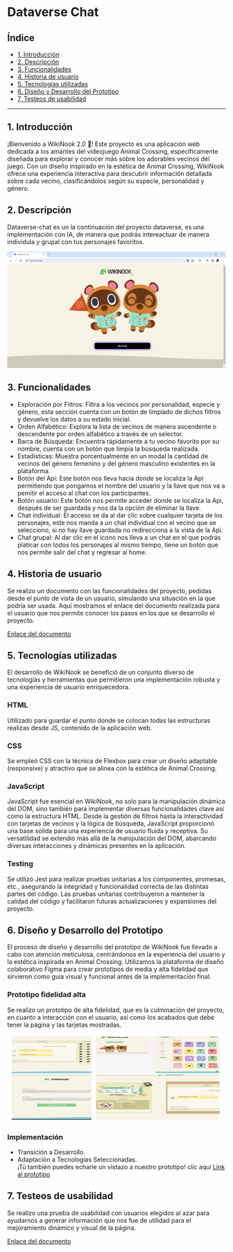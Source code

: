 # Dataverse Chat

## Índice

* [1. Introducción](#1-Introducción)
* [2. Descripción](#2-Descripción)
* [3. Funcionalidades](#4-funcionalidades)
* [4. Historia de usuario](#5-Historia-de-usuario)
* [5. Tecnologías utilizadas](#5-Tecnologías-utilizadas)
* [6. Diseño y Desarrollo del Prototipo](#7-Diseño-y-Desarrollo-del-Prototipo)
* [7. Testeos de usabilidad](#6-Testeos-de-usabilidad)

***

## 1. Introducción

¡Bienvenido a WikiNook 2.0 🏡!
Este proyecto es una aplicación web dedicada a los amantes del videojuego Animal Crossing, específicamente diseñada para explorar y conocer más sobre los adorables vecinos del juego. Con un diseño inspirado en la estética de Animal Crossing, WikiNook ofrece una experiencia interactiva para descubrir información detallada sobre cada vecino, clasificándolos según su especie, personalidad y género.

## 2. Descripción

Dataverse-chat es un la continuación del proyecto dataverse, es una implementación con IA, de manera que podrás intereactuar de manera individula y grupal con tus personajes favoritos.

![Imagen prototipo gif](DataverseChat.gif)


## 3. Funcionalidades

* Exploración por Filtros: Filtra a los vecinos por personalidad, especie y género, esta sección cuenta con un botón de limpiado de dichos filtros y devuelve los datos a su estado inicial.
* Orden Alfabético: Explora la lista de vecinos de manera ascendente o descendente por orden alfabético a través de un selector.
* Barra de Búsqueda: Encuentra rápidamente a tu vecino favorito por su nombre, cuenta con un botón que limpia la búsqueda realizada.
* Estadísticas: Muestra porcentualmente en un modal la cantidad de vecinos del género femenino y del género masculino existentes en la plataforma.
* Botón del Api: Este botón nos lleva hacia donde se localiza la Api permitiendo que pongamos el nombre del usuario y la llave que nos va a pemitir el acceso al chat con los participantes.
* Botón usuario: Este botón nos permite acceder donde se localiza la Api, después de ser guardada y nos da la opción de eliminar la llave.
* Chat individual: El acceso se da al dar clic sobre cualquier tarjeta de los personajes, este nos manda a un chat individual con el vecino que se selecciono, si no hay llave guardada no redirecciona a la vista de la Api.
* Chat grupal: Al dar clic en el icono nos lleva a un chat en el que podrás platicar con todos los personajes al mismo tiempo, tiene un botón que nos permite salir del chat y regresar al home.

## 4. Historia de usuario

Se realizo un documento con las funcionalidades del proyecto, pedidas desde el punto de vista de un usuario, simulando una situación en la que podría ser usada. Aquí mostramos el enlace del documento realizada para el usuario que nos permite conocer los pasos en los que se desarrollo el proyecto.

[Enlace del documento](https://docs.google.com/document/d/1KCDX0VXriCT2YyL0LWDCvNA1Gj6dbtcZ49BWl-eCmLg/edit?usp=sharing)

## 5. Tecnologías utilizadas
El desarrollo de WikiNook se benefició de un conjunto diverso de tecnologías y herramientas que permitieron una implementación robusta y una experiencia de usuario enriquecedora.

### HTML
Utilizado para guardar el punto donde se colocan todas las estructuras realizas desde JS, contenido de la aplicación web.

### CSS
Se empleó CSS con la técnica de Flexbox para crear un diseño adaptable (responsive) y atractivo que se alinea con la estética de Animal Crossing.

### JavaScript
JavaScript fue esencial en WikiNook, no solo para la manipulación dinámica del DOM, sino también para implementar diversas funcionalidades clave así como la estructura HTML. Desde la gestión de filtros hasta la interactividad con tarjetas de vecinos y la lógica de búsqueda, JavaScript proporcionó una base sólida para una experiencia de usuario fluida y receptiva. Su versatilidad se extendió más allá de la manipulación del DOM, abarcando diversas interacciones y dinámicas presentes en la aplicación.

### Testing
Se utilizó Jest para realizar pruebas unitarias a los componentes, promesas, etc., asegurando la integridad y funcionalidad correcta de las distintas partes del código. Las pruebas unitarias contribuyeron a mantener la calidad del código y facilitaron futuras actualizaciones y expansiones del proyecto.

## 6. Diseño y Desarrollo del Prototipo
El proceso de diseño y desarrollo del prototipo de WikiNook fue llevado a cabo con atención meticulosa, centrándonos en la experiencia del usuario y la estética inspirada en Animal Crossing. Utilizamos la plataforma de diseño colaborativo Figma para crear prototipos de media y alta fidelidad que sirvieron como guía visual y funcional antes de la implementación final.

### Prototipo fidelidad alta
Se realizo un prototipo de alta fidelidad, que es la culminación del proyecto, en cuanto a interacción con el usuario, así como los acabados que debe tener la página y las tarjetas mostradas.

<img src="alta-fidelidad.jpg" alt="Prototipo alta fidelidad" width="500" height="200">

### Implementación
* Transición a Desarrollo.
* Adaptación a Tecnologías Seleccionadas. </br>
¡Tú también puedes echarle un vistazo a nuestro prototipo! clic aquí [Link al prototipo](https://www.figma.com/proto/UEVTY1rby4R9BMOrv4sp8J/Wikinook%2FDataverse?type=design&node-id=1-3506&t=9o74RyDyWvTNnIjl-0&scaling=scale-down&page-id=0%3A1&starting-point-node-id=1%3A3506)

## 7. Testeos de usabilidad

Se realizo una prueba de usabilidad con usuarios elegidos al azar para ayudarnos a generar información que nos fue de utilidad para el mejoramiento dinámico y visual de la página.

[Enlace del documento](https://docs.google.com/document/d/1kkh7_OWHChwCiappe9eLaYWBUV-tjlUVkmnMpctWin4/edit#heading=h.icq4iwform4o)
